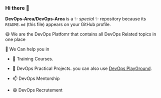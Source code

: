 ### Hi there 👋


**DevOps-Area/DevOps-Area** is a ✨ _special_ ✨ repository because its `README.md` (this file) appears on your GitHub profile.


😄 We are the DevOps Platfomr that contains all DevOps Related topics in one place

👯 We Can help you in 

- 🤔 Training Courses. 

- 💬 DevOps Practical Projects. you can also use  [DevOps PlayGround](https://play.devopsarea.com). 

- 📫 DevOps Mentorship 

- 😄 DevOps Recrutement


 


